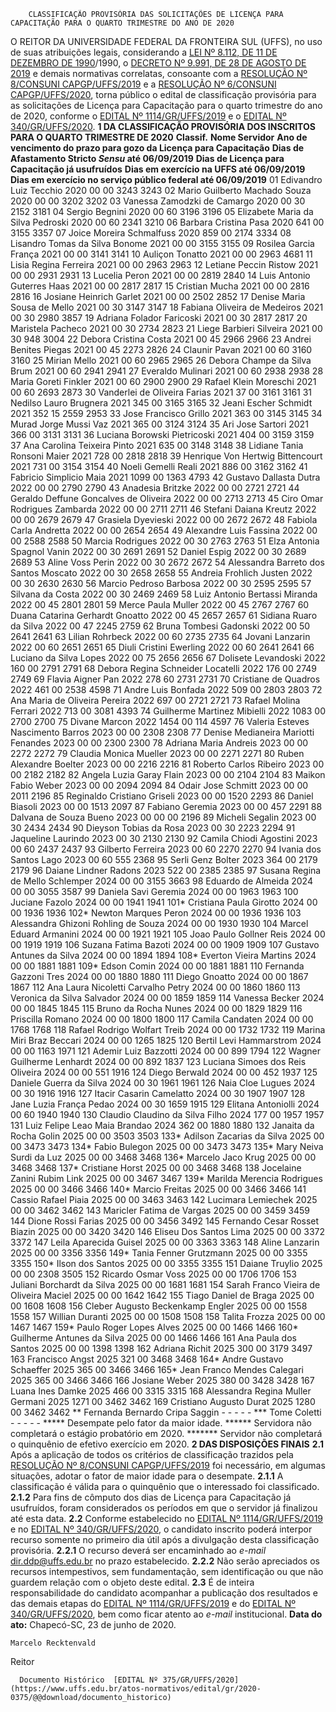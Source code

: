         CLASSIFICAÇÃO PROVISÓRIA DAS SOLICITAÇÕES DE LICENÇA PARA CAPACITAÇÃO PARA O QUARTO TRIMESTRE DO ANO DE 2020  

 O REITOR DA UNIVERSIDADE FEDERAL DA FRONTEIRA SUL (UFFS), no uso de suas atribuições legais, considerando a [LEI Nº 8.112, DE 11 DE DEZEMBRO DE 1990](http://www.planalto.gov.br/ccivil_03/leis/l8112cons.htm)/1990, o [DECRETO Nº 9.991, DE 28 DE AGOSTO DE 2019](http://www.planalto.gov.br/ccivil_03/_ato2019-2022/2019/decreto/D9991.htm) e demais normativas correlatas, consoante com a [RESOLUÇÃO Nº 8/CONSUNI CAPGP/UFFS/2019](https://www.uffs.edu.br/atos-normativos/resolucao/consunicapgp/2019-0008) e a [RESOLUÇÃO Nº 6/CONSUNI CAPGP/UFFS/2020](https://www.uffs.edu.br/atos-normativos/resolucao/consunicapgp/2020-0006), torna público o edital de classificação provisória para as solicitações de Licença para Capacitação para o quarto trimestre do ano de 2020, conforme o [EDITAL Nº 1114/GR/UFFS/2019](https://www.uffs.edu.br/atos-normativos/edital/gr/2019-1114) e o [EDITAL Nº 340/GR/UFFS/2020](https://www.uffs.edu.br/atos-normativos/edital/gr/2020-0340).  **1 DA CLASSIFICAÇÃO PROVISÓRIA DOS INSCRITOS PARA O QUARTO TRIMESTRE DE 2020**     **Classif.**   **Nome Servidor**   **Ano de vencimento do prazo para gozo da Licença para Capacitação**   **Dias de Afastamento Stricto *Sensu*  até 06/09/2019**   **Dias de Licença para Capacitação já usufruídos**   **Dias em exercício na UFFS até 06/09/2019**   **Dias em exercício no serviço público federal até 06/09/2019**     01   Edivandro Luiz Tecchio   2020   00   00   3243   3243     02   Mario Guilberto Machado Souza   2020   00   00   3202   3202     03   Vanessa Zamodzki de Camargo   2020   00   30   2152   3181     04   Sergio Begnini   2020   00   60   3196   3196     05   Elizabete Maria da Silva Pedroski   2020   00   60   2341   3210     06   Barbara Cristina Pasa   2020   641   00   3155   3357     07   Joice Moreira Schmalfuss   2020   859   00   2174   3334     08   Lisandro Tomas da Silva Bonome   2021   00   00   3155   3155     09   Rosilea Garcia França   2021   00   00   3141   3141     10   Auliçon Tonatto   2021   00   00   2963   4681     11   Lisia Regina Ferreira   2021   00   00   2963   2963     12   Letiane Peccin Ristow   2021   00   00   2931   2931     13   Lucelia Peron   2021   00   00   2819   2840     14   Luis Antonio Guterres Haas   2021   00   00   2817   2817     15   Cristian Mucha   2021   00   00   2816   2816     16   Josiane Heinrich Garlet   2021   00   00   2502   2852     17   Denise Maria Sousa de Mello   2021   00   30   3147   3147     18   Fabiana Oliveira de Medeiros   2021   00   30   2980   3857     19   Adriana Folador Faricoski   2021   00   30   2817   2817     20   Maristela Pacheco   2021   00   30   2734   2823     21   Liege Barbieri Silveira   2021   00   30   948   3004     22   Debora Cristina Costa   2021   00   45   2966   2966     23   Andrei Benites Piegas   2021   00   45   2273   2826     24   Claunir Pavan   2021   00   60   3160   3160     25   Mirian Mello   2021   00   60   2965   2965     26   Debora Champe da Silva Brum   2021   00   60   2941   2941     27   Everaldo Mulinari   2021   00   60   2938   2938     28   Maria Goreti Finkler   2021   00   60   2900   2900     29   Rafael Klein Moreschi   2021   00   60   2693   2873     30   Vanderlei de Oliveira Farias   2021   37   00   3161   3161     31   Nedilso Lauro Brugnera   2021   345   00   3165   3165     32   Jeani Escher Schmidt   2021   352   15   2559   2953     33   Jose Francisco Grillo   2021   363   00   3145   3145     34   Murad Jorge Mussi Vaz   2021   365   00   3124   3124     35   Ari Jose Sartori   2021   366   00   3131   3131     36   Luciana Borowski Pietricoski   2021   404   00   3159   3159     37   Ana Carolina Teixeira Pinto   2021   635   00   3148   3148     38   Lidiane Tania Ronsoni Maier   2021   728   00   2818   2818     39   Henrique Von Hertwig Bittencourt   2021   731   00   3154   3154     40   Noeli Gemelli Reali   2021   886   00   3162   3162     41   Fabricio Simplicio Maia   2021   1099   00   1363   4793     42   Gustavo Dallasta Dutra   2022   00   00   2790   2790     43   Anadesia Britzke   2022   00   00   2721   2721     44   Geraldo Deffune Goncalves de Oliveira   2022   00   00   2713   2713     45   Ciro Omar Rodrigues Zambarda   2022   00   00   2711   2711     46   Stefani Daiana Kreutz   2022   00   00   2679   2679     47   Grasiela Dyevieski   2022   00   00   2672   2672     48   Fabiola Carla Andretta   2022   00   00   2654   2654     49   Alexandre Luis Fassina   2022   00   00   2588   2588     50   Marcia Rodrigues   2022   00   30   2763   2763     51   Elza Antonia Spagnol Vanin   2022   00   30   2691   2691     52   Daniel Espig   2022   00   30   2689   2689     53   Aline Voss Perin   2022   00   30   2672   2672     54   Alessandra Barreto dos Santos Moscato   2022   00   30   2658   2658     55   Andreia Frohlich Justen   2022   00   30   2630   2630     56   Marcio Pedroso Barbosa   2022   00   30   2595   2595     57   Silvana da Costa   2022   00   30   2469   2469     58   Luiz Antonio Bertassi Miranda   2022   00   45   2801   2801     59   Merce Paula Muller   2022   00   45   2767   2767     60   Duana Catarina Gerhardt Gnoatto   2022   00   45   2657   2657     61   Sidiana Ruaro da Silva   2022   00   47   2245   2759     62   Bruna Tombesi Gadonski   2022   00   50   2641   2641     63   Lilian Rohrbeck   2022   00   60   2735   2735     64   Jovani Lanzarin   2022   00   60   2651   2651     65   Diuli Cristini Ewerling   2022   00   60   2641   2641     66   Luciano da Silva Lopes   2022   00   75   2656   2656     67   Dolisete Levandoski   2022   160   00   2791   2791     68   Debora Regina Schneider Locatelli   2022   176   00   2749   2749     69   Flavia Aigner Pan   2022   278   60   2731   2731     70   Cristiane de Quadros   2022   461   00   2538   4598     71   Andre Luis Bonfada   2022   509   00   2803   2803     72   Ana Maria de Oliveira Pereira   2022   697   00   2721   2721     73   Rafael Molina Ferrari   2022   713   00   3081   4393     74   Guilherme Martinez Mibielli   2022   1083   00   2700   2700     75   Divane Marcon   2022   1454   00   114   4597     76   Valeria Esteves Nascimento Barros   2023   00   00   2308   2308     77   Denise Medianeira Mariotti Fenandes   2023   00   00   2300   2300     78   Adriana Maria Andreis   2023   00   00   2272   2272     79   Claudia Monica Mueller   2023   00   00   2271   2271     80   Ruben Alexandre Boelter   2023   00   00   2216   2216     81   Roberto Carlos Ribeiro   2023   00   00   2182   2182     82   Angela Luzia Garay Flain   2023   00   00   2104   2104     83   Maikon Fabio Weber   2023   00   00   2094   2094     84   Odair Jose Schmitt   2023   00   00   2011   2196     85   Reginaldo Cristiano Griseli   2023   00   00   1520   2293     86   Daniel Biasoli   2023   00   00   1513   2097     87   Fabiano Geremia   2023   00   00   457   2291     88   Dalvana de Souza Bueno   2023   00   00   00   2196     89   Micheli Segalin   2023   00   30   2434   2434     90   Dieyson Tobias da Rosa   2023   00   30   2223   2294     91   Jaqueline Laurindo   2023   00   30   2130   2130     92   Camila Chiodi Agostini   2023   00   60   2437   2437     93   Gilberto Ferreira   2023   00   60   2270   2270     94   Ivania dos Santos Lago   2023   00   60   555   2368     95   Serli Genz Bolter   2023   364   00   2179   2179     96   Daiane Lindner Radons   2023   522   00   2385   2385     97   Susana Regina de Mello Schlemper   2024   00   00   3155   3663     98   Eduardo de Almeida   2024   00   00   3055   3587     99   Daniela Savi Geremia   2024   00   00   1963   1963     100   Juciane Fazolo   2024   00   00   1941   1941     101*   Cristiana Paula Girotto   2024   00   00   1936   1936     102*   Newton Marques Peron   2024   00   00   1936   1936     103   Alessandra Ghizoni Rohling de Souza   2024   00   00   1930   1930     104   Marcel Eduard Armanini   2024   00   00   1921   1921     105   Joao Paulo Gollner Reis   2024   00   00   1919   1919     106   Suzana Fatima Bazoti   2024   00   00   1909   1909     107   Gustavo Antunes da Silva   2024   00   00   1894   1894     108*   Everton Vieira Martins   2024   00   00   1881   1881     109*   Edson Comin   2024   00   00   1881   1881     110   Fernanda Gazzoni Tres   2024   00   00   1880   1880     111   Diego Gnoatto   2024   00   00   1867   1867     112   Ana Laura Nicoletti Carvalho Petry   2024   00   00   1860   1860     113   Veronica da Silva Salvador   2024   00   00   1859   1859     114   Vanessa Becker   2024   00   00   1845   1845     115   Bruno da Rocha Nunes   2024   00   00   1829   1829     116   Priscilla Romano   2024   00   00   1800   1800     117   Camila Candaten   2024   00   00   1768   1768     118   Rafael Rodrigo Wolfart Treib   2024   00   00   1732   1732     119   Marina Miri Braz Beccari   2024   00   00   1265   1825     120   Bertil Levi Hammarstrom   2024   00   00   1163   1971     121   Ademir Luiz Bazzotti   2024   00   00   899   1794     122   Wagner Guilherme Lenhardt   2024   00   00   892   1837     123   Luciana Simoes dos Reis Oliveira   2024   00   00   551   1916     124   Diego Berwald   2024   00   00   452   1937     125   Daniele Guerra da Silva   2024   00   30   1961   1961     126   Naia Cloe Lugues   2024   00   30   1916   1916     127   Itacir Casarin Camelatto   2024   00   30   1907   1907     128   Jane Luzia França Pedao   2024   00   30   1659   1915     129   Elitana Antoniolli   2024   00   60   1940   1940     130   Claudio Claudino da Silva Filho   2024   177   00   1957   1957     131   Luiz Felipe Leao Maia Brandao   2024   362   00   1880   1880     132   Janaita da Rocha Golin   2025   00   00   3503   3503     133*   Adilson Zacarias da Silva   2025   00   00   3473   3473     134*   Fabio Bulegon   2025   00   00   3473   3473     135*   Mary Neiva Surdi da Luz   2025   00   00   3468   3468     136*   Marcelo Jaco Krug   2025   00   00   3468   3468     137*   Cristiane Horst   2025   00   00   3468   3468     138   Jocelaine Zanini Rubim Link   2025   00   00   3467   3467     139*   Marilda Merencia Rodrigues   2025   00   00   3466   3466     140*   Marcio Freitas   2025   00   00   3466   3466     141   Cassio Rafael Piaia   2025   00   00   3463   3463     142   Lucimara Lemiechek   2025   00   00   3462   3462     143   Maricler Fatima de Vargas   2025   00   00   3459   3459     144   Dione Rossi Farias   2025   00   00   3456   3492     145   Fernando Cesar Rosset Biazin   2025   00   00   3420   3420     146   Eliseu Dos Santos Lima   2025   00   00   3372   3372     147   Leila Aparecida Guisel   2025   00   00   3363   3363     148   Aline Lanzarin   2025   00   00   3356   3356     149*   Tania Fenner Grutzmann   2025   00   00   3355   3355     150*   Ilson dos Santos   2025   00   00   3355   3355     151   Daiane Truylio   2025   00   00   2308   3505     152   Ricardo Osmar Voss   2025   00   00   1706   1706     153   Juliani Borchardt da Silva   2025   00   00   1681   1681     154   Sarah Franco Vieira de Oliveira Maciel   2025   00   00   1642   1642     155   Tiago Daniel de Braga   2025   00   00   1608   1608     156   Cleber Augusto Beckenkamp Engler   2025   00   00   1558   1558     157   Willian Duranti   2025   00   00   1508   1508     158   Talita Frozza   2025   00   00   1467   1467     159*   Paulo Roger Lopes Alves   2025   00   00   1466   1466     160*   Guilherme Antunes da Silva   2025   00   00   1466   1466     161   Ana Paula dos Santos   2025   00   00   1398   1398     162   Adriana Richit   2025   300   00   3179   3497     163   Francisco Angst   2025   321   00   3468   3468     164*   Andre Gustavo Schaeffer   2025   365   00   3466   3466     165*   Jean Franco Mendes Calegari   2025   365   00   3466   3466     166   Josiane Weber   2025   380   00   3428   3428     167   Luana Ines Damke   2025   466   00   3315   3315     168   Alessandra Regina Muller Germani   2025   1271   00   3462   3462     169   Cristiano Augusto Durat   2025   1280   00   3462   3462     **   Fernanda Bernardo Cripa Saggin   -   -   -   -   -     ***   Tome Coletti   -   -   -   -   -     *****  Desempate pelo fator da maior idade. ******  Servidora não completará o estágio probatório em 2020. *******  Servidor não completará o quinquênio de efetivo exercício em 2020.  **2 DAS DISPOSIÇÕES FINAIS** **2.1**  Após a aplicação de todos os critérios de classificação trazidos pela [RESOLUÇÃO Nº 8/CONSUNI CAPGP/UFFS/2019](https://www.uffs.edu.br/atos-normativos/resolucao/consunicapgp/2019-0008) foi necessário, em algumas situações, adotar o fator de maior idade para o desempate. **2.1.1**  A classificação é válida para o quinquênio que o interessado foi classificado. **2.1.2**  Para fins de cômputo dos dias de Licença para Capacitação já usufruídos, foram considerados os períodos em que o servidor já finalizou até esta data. **2.2**  Conforme estabelecido no [EDITAL Nº 1114/GR/UFFS/2019](https://www.uffs.edu.br/atos-normativos/edital/gr/2019-1114) e no [EDITAL Nº 340/GR/UFFS/2020](https://www.uffs.edu.br/atos-normativos/edital/gr/2020-0340), o candidato inscrito poderá interpor recurso somente no primeiro dia útil após a divulgação desta classificação provisória. **2.2.1**  O recurso deverá ser encaminhado ao *e-mail*  dir.ddp@uffs.edu.br no prazo estabelecido. **2.2.2**  Não serão apreciados os recursos intempestivos, sem fundamentação, sem identificação ou que não guardem relação com o objeto deste edital. **2.3**  É de inteira responsabilidade do candidato acompanhar a publicação dos resultados e das demais etapas do [EDITAL Nº 1114/GR/UFFS/2019](https://www.uffs.edu.br/atos-normativos/edital/gr/2019-1114) e do [EDITAL Nº 340/GR/UFFS/2020](https://www.uffs.edu.br/atos-normativos/edital/gr/2020-0340), bem como ficar atento ao *e-mail*  institucional.        **Data do ato:** Chapecó-SC, 23 de junho de 2020.   
 

    Marcelo Recktenvald   
 Reitor 

      Documento Histórico  [EDITAL Nº 375/GR/UFFS/2020](https://www.uffs.edu.br/atos-normativos/edital/gr/2020-0375/@@download/documento_historico)     
      